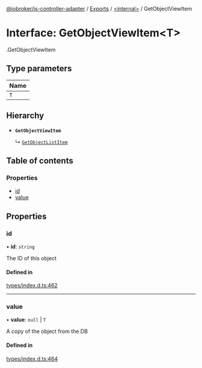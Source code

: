 [@iobroker/js-controller-adapter](../README.md) / [Exports](../modules.md) / [<internal\>](../modules/internal_.md) / GetObjectViewItem

# Interface: GetObjectViewItem<T\>

[<internal>](../modules/internal_.md).GetObjectViewItem

## Type parameters

| Name |
| :------ |
| `T` |

## Hierarchy

- **`GetObjectViewItem`**

  ↳ [`GetObjectListItem`](internal_.GetObjectListItem.md)

## Table of contents

### Properties

- [id](internal_.GetObjectViewItem.md#id)
- [value](internal_.GetObjectViewItem.md#value)

## Properties

### id

• **id**: `string`

The ID of this object

#### Defined in

[types/index.d.ts:462](https://github.com/ioBroker/ioBroker.js-controller/blob/da5874cc/packages/types/index.d.ts#L462)

___

### value

• **value**: ``null`` \| `T`

A copy of the object from the DB

#### Defined in

[types/index.d.ts:464](https://github.com/ioBroker/ioBroker.js-controller/blob/da5874cc/packages/types/index.d.ts#L464)

